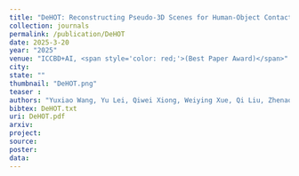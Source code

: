 ```yaml
---
title: "DeHOT: Reconstructing Pseudo-3D Scenes for Human-Object Contact Detection"
collection: journals
permalink: /publication/DeHOT
date: 2025-3-20
year: "2025"
venue: "ICCBD+AI, <span style='color: red;'>(Best Paper Award)</span>"
city: 
state: ""
thumbnail: "DeHOT.png"
teaser : 
authors: "Yuxiao Wang, Yu Lei, Qiwei Xiong, Weiying Xue, Qi Liu, Zhenao Wei"
bibtex: DeHOT.txt
uri: DeHOT.pdf
arxiv: 
project: 
source: 
poster: 
data:
---
```

